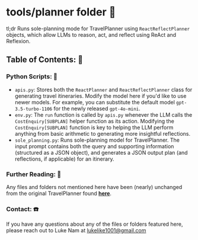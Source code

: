 # **tools/planner** folder 📂

tl;dr Runs sole-planning mode for TravelPlanner using `ReactReflectPlanner` objects, which allow LLMs to reason, act, and reflect using ReAct and Reflexion.

## **Table of Contents: 📖**

### **Python Scripts: 🐍**

- `apis.py`: Stores both the `ReactPlanner` and `ReactReflectPlanner` class for generating travel itineraries. Modify the model here if you'd like to use newer models. For example, you can substitute the default model `gpt-3.5-turbo-1106` for the newly released `gpt-4o-mini`.
- `env.py`: The `run` function is called by `apis.py` whenever the LLM calls the `CostEnquiry[SUBPLAN]` helper function as its action. Modifying the `CostEnquiry[SUBPLAN]` function is key to helping the LLM perform anything from basic arithmetic to generating more insightful reflections.
- `sole_planning.py`: Runs sole-planning model for TravelPlanner. The input prompt contains both the query and supporting information (structured as a JSON object), and generates a JSON output plan (and reflections, if applicable) for an itinerary.

### **Further Reading: 🔎**
Any files and folders not mentioned here have been (nearly) unchanged from the original TravelPlanner found **[here](https://github.com/OSU-NLP-Group/TravelPlanner/tree/90a786d4c5a660aa8ec583dfd40b4d6b058755c8/tools/planner)**.

### **Contact: ☎️**
If you have any questions about any of the files or folders featured here, please reach out to Luke Nam at [lukelike1001@gmail.com](mailto:lukelike1001@gmail.com)
